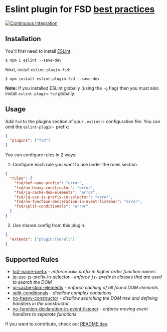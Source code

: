 # Eslint plugin for FSD [best practices](https://github.com/fullstack-development/front-end-best-practices)

[![Continuous Integration](https://github.com/lndbaryshnikov/eslint-plugin-fsd/workflows/CI/badge.svg)](https://github.com/lndbaryshnikov/eslint-plugin-fsd/actions)

## Installation

You'll first need to install [ESLint](http://eslint.org):

```
$ npm i eslint --save-dev
```

Next, install `eslint-plugin-fsd`:

```
$ npm install eslint-plugin-fsd --save-dev
```

**Note:** If you installed ESLint globally (using the `-g` flag) then you must also install `eslint-plugin-fsd` globally.

## Usage

Add `fsd` to the plugins section of your `.eslintrc` configuration file. You can omit the `eslint-plugin-` prefix:

```json
{
  "plugins": ["fsd"]
}
```

You can configure rules in 2 ways:

1. Configure each rule you want to use under the rules section.

```json
{
  "rules": {
    "fsd/hof-name-prefix": "error",
    "fsd/no-heavy-constructor": "error",
    "fsd/jq-cache-dom-elements": "error",
    "fsd/jq-use-js-prefix-in-selector": "error",
    "fsd/no-function-declaration-in-event-listener": "error",
    "fsd/split-conditionals": "error"
  }
}
```

2. Use shared config from this plugin.

```json
{
  "extends": ["plugin:fsd/all"]
}
```

## Supported Rules

- [hof-name-prefix](docs/rules/hof-name-prefix.md) - *enforce `make` prefix in higher order function names*
- [jq-use-js-prefix-in-selector](docs/rules/jq-use-js-prefix-in-selector.md) - *enforce `js-` prefix in classes that are used to search the DOM*
- [jq-cache-dom-elements](docs/rules/jq-cache-dom-elements.md) - *enforce caching of all found DOM elements*
- [split-conditionals](docs/rules/split-conditionals.md) - *disallow complex conditions*
- [no-heavy-constructor](docs/rules/no-heavy-constructor.md) - *disallow searching the DOM tree and defining handlers in the constructor*
- [no-function-declaration-in-event-listener](docs/rules/no-function-declaration-in-event-listener.md) - *enforce moving event handlers to separate functions*

If you want to contribute, check out [README.dev](./README.dev.md).
